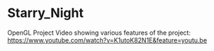 # Starry_Night
OpenGL Project
Video showing various features of the project: https://www.youtube.com/watch?v=K1utoK82N1E&feature=youtu.be
